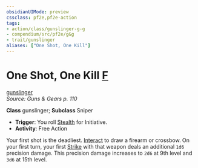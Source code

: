 ```yaml
---
obsidianUIMode: preview
cssclass: pf2e,pf2e-action
tags:
- action/class/gunslinger-g-g
- compendium/src/pf2e/g&g
- trait/gunslinger
aliases: ["One Shot, One Kill"]
---
```

# One Shot, One Kill [F](chapter-9-playing-the-game.md#Actions "Free Action")
[gunslinger](Reference/Rules/Traits/gunslinger-g-g.md "Gunslinger Class Trait")  
*Source: Guns & Gears p. 110*  

**Class** gunslinger; **Subclass** Sniper
- **Trigger**: You roll [Stealth](skills.md#Stealth) for Initiative.
- **Activity**: Free Action

Your first shot is the deadliest. [Interact](interact.md) to draw a firearm or crossbow. On your first turn, your first [Strike](strike.md) with that weapon deals an additional `1d6` precision damage. This precision damage increases to `2d6` at 9th level and `3d6` at 15th level.